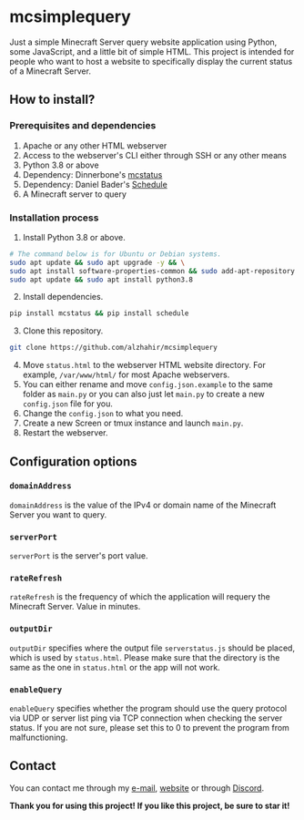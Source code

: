 # mcsimplequery
Just a simple Minecraft Server query website application using Python, some JavaScript, and a little bit of simple HTML. This project is intended for people who want to host a website to specifically display the current status of a Minecraft Server.

## How to install?
### Prerequisites and dependencies
1. Apache or any other HTML webserver
2. Access to the webserver's CLI either through SSH or any other means
3. Python 3.8 or above
4. Dependency: Dinnerbone's [mcstatus](https://github.com/dinnerbone/mcstatus)
5. Dependency: Daniel Bader's [Schedule](https://github.com/dbader/schedule)
6. A Minecraft server to query

### Installation process
1. Install Python 3.8 or above.
```bash
# The command below is for Ubuntu or Debian systems.
sudo apt update && sudo apt upgrade -y && \
sudo apt install software-properties-common && sudo add-apt-repository ppa:deadsnakes/ppa && \
sudo apt update && sudo apt install python3.8
```
2. Install dependencies.
``` bash
pip install mcstatus && pip install schedule
```
3. Clone this repository.
```bash
git clone https://github.com/alzhahir/mcsimplequery
```
4. Move `status.html` to the webserver HTML website directory. For example, `/var/www/html/` for most Apache webservers.
5. You can either rename and move `config.json.example` to the same folder as `main.py` or you can also just let `main.py` to create a new `config.json` file for you.
6. Change the `config.json` to what you need.
7. Create a new Screen or tmux instance and launch `main.py`.
8. Restart the webserver.

## Configuration options
### `domainAddress`
`domainAddress` is the value of the IPv4 or domain name of the Minecraft Server you want to query.

### `serverPort`
`serverPort` is the server's port value.

### `rateRefresh`
`rateRefresh` is the frequency of which the application will requery the Minecraft Server. Value in minutes.

### `outputDir`
  `outputDir` specifies where the output file `serverstatus.js` should be placed, which is used by `status.html`. Please make sure that the directory is the same as the one in `status.html` or the app will not work.
  
### `enableQuery`
`enableQuery` specifies whether the program should use the query protocol via UDP or server list ping via TCP connection when checking the server status. If you are not sure, please set this to 0 to prevent the program from malfunctioning.

## Contact
You can contact me through my [e-mail](mailto:megatalzhahirdaniel@gmail.com), [website](https://www.alzhahir.com/contact) or through [Discord](https://discord.gg/wm6V3cT).

**Thank you for using this project! If you like this project, be sure to star it!**
